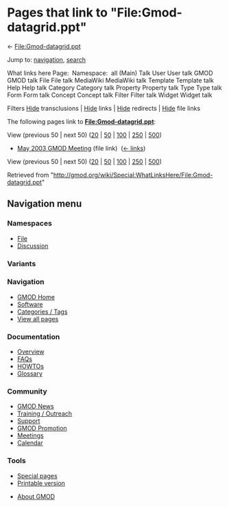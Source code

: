 <div id="mw-page-base" class="noprint">

</div>

<div id="mw-head-base" class="noprint">

</div>

<div id="content" class="mw-body" role="main">

<span id="top"></span>

<div id="mw-js-message" style="display:none;">

</div>



# <span dir="auto">Pages that link to "File:Gmod-datagrid.ppt"</span>

<div id="bodyContent">

<div id="contentSub">

←
[File:Gmod-datagrid.ppt](/wiki/File:Gmod-datagrid.ppt "File:Gmod-datagrid.ppt")

</div>

<div id="jump-to-nav" class="mw-jump">

Jump to: [navigation](#mw-navigation), [search](#p-search)

</div>

<div id="mw-content-text">

What links here Page:  Namespace:  all (Main) Talk User User talk GMOD
GMOD talk File File talk MediaWiki MediaWiki talk Template Template talk
Help Help talk Category Category talk Property Property talk Type Type
talk Form Form talk Concept Concept talk Filter Filter talk Widget
Widget talk

Filters
[Hide](/mediawiki/index.php?title=Special:WhatLinksHere/File:Gmod-datagrid.ppt&hidetrans=1 "Special:WhatLinksHere/File:Gmod-datagrid.ppt")
transclusions \|
[Hide](/mediawiki/index.php?title=Special:WhatLinksHere/File:Gmod-datagrid.ppt&hidelinks=1 "Special:WhatLinksHere/File:Gmod-datagrid.ppt")
links \|
[Hide](/mediawiki/index.php?title=Special:WhatLinksHere/File:Gmod-datagrid.ppt&hideredirs=1 "Special:WhatLinksHere/File:Gmod-datagrid.ppt")
redirects \|
[Hide](/mediawiki/index.php?title=Special:WhatLinksHere/File:Gmod-datagrid.ppt&hideimages=1 "Special:WhatLinksHere/File:Gmod-datagrid.ppt")
file links

The following pages link to
**[File:Gmod-datagrid.ppt](/wiki/File:Gmod-datagrid.ppt "File:Gmod-datagrid.ppt")**:

View (previous 50 \| next 50)
([20](/mediawiki/index.php?title=Special:WhatLinksHere/File:Gmod-datagrid.ppt&limit=20 "Special:WhatLinksHere/File:Gmod-datagrid.ppt")
\|
[50](/mediawiki/index.php?title=Special:WhatLinksHere/File:Gmod-datagrid.ppt&limit=50 "Special:WhatLinksHere/File:Gmod-datagrid.ppt")
\|
[100](/mediawiki/index.php?title=Special:WhatLinksHere/File:Gmod-datagrid.ppt&limit=100 "Special:WhatLinksHere/File:Gmod-datagrid.ppt")
\|
[250](/mediawiki/index.php?title=Special:WhatLinksHere/File:Gmod-datagrid.ppt&limit=250 "Special:WhatLinksHere/File:Gmod-datagrid.ppt")
\|
[500](/mediawiki/index.php?title=Special:WhatLinksHere/File:Gmod-datagrid.ppt&limit=500 "Special:WhatLinksHere/File:Gmod-datagrid.ppt"))

- [May 2003 GMOD
  Meeting](/wiki/May_2003_GMOD_Meeting "May 2003 GMOD Meeting") (file
  link) ‎ <span class="mw-whatlinkshere-tools">([←
  links](/mediawiki/index.php?title=Special:WhatLinksHere&target=May+2003+GMOD+Meeting "Special:WhatLinksHere"))</span>

View (previous 50 \| next 50)
([20](/mediawiki/index.php?title=Special:WhatLinksHere/File:Gmod-datagrid.ppt&limit=20 "Special:WhatLinksHere/File:Gmod-datagrid.ppt")
\|
[50](/mediawiki/index.php?title=Special:WhatLinksHere/File:Gmod-datagrid.ppt&limit=50 "Special:WhatLinksHere/File:Gmod-datagrid.ppt")
\|
[100](/mediawiki/index.php?title=Special:WhatLinksHere/File:Gmod-datagrid.ppt&limit=100 "Special:WhatLinksHere/File:Gmod-datagrid.ppt")
\|
[250](/mediawiki/index.php?title=Special:WhatLinksHere/File:Gmod-datagrid.ppt&limit=250 "Special:WhatLinksHere/File:Gmod-datagrid.ppt")
\|
[500](/mediawiki/index.php?title=Special:WhatLinksHere/File:Gmod-datagrid.ppt&limit=500 "Special:WhatLinksHere/File:Gmod-datagrid.ppt"))

</div>

<div class="printfooter">

Retrieved from
"<http://gmod.org/wiki/Special:WhatLinksHere/File:Gmod-datagrid.ppt>"

</div>

<div id="catlinks" class="catlinks catlinks-allhidden">

</div>

<div class="visualClear">

</div>

</div>

</div>

<div id="mw-navigation">

## Navigation menu

<div id="mw-head">



<div id="left-navigation">

<div id="p-namespaces" class="vectorTabs" role="navigation"
aria-labelledby="p-namespaces-label">

### Namespaces

- <span id="ca-nstab-image"><a href="/wiki/File:Gmod-datagrid.ppt" accesskey="c"
  title="View the file page [c]">File</a></span>
- <span id="ca-talk"><a
  href="/mediawiki/index.php?title=File_talk:Gmod-datagrid.ppt&amp;action=edit&amp;redlink=1"
  accesskey="t"
  title="Discussion about the content page [t]">Discussion</a></span>

</div>

<div id="p-variants" class="vectorMenu emptyPortlet" role="navigation"
aria-labelledby="p-variants-label">

### 

### Variants[](#)

<div class="menu">

</div>

</div>

</div>

<div id="right-navigation">





</div>



</div>

</div>

</div>

<div id="mw-panel">

<div id="p-logo" role="banner">

<a href="/wiki/Main_Page"
style="background-image: url(http://gmod.org/images/GMOD-cogs.png);"
title="Visit the main page"></a>

</div>

<div id="p-Navigation" class="portal" role="navigation"
aria-labelledby="p-Navigation-label">

### Navigation

<div class="body">

- <span id="n-GMOD-Home">[GMOD Home](/wiki/Main_Page)</span>
- <span id="n-Software">[Software](/wiki/GMOD_Components)</span>
- <span id="n-Categories-.2F-Tags">[Categories /
  Tags](/wiki/Categories)</span>
- <span id="n-View-all-pages">[View all
  pages](/wiki/Special:AllPages)</span>

</div>

</div>

<div id="p-Documentation" class="portal" role="navigation"
aria-labelledby="p-Documentation-label">

### Documentation

<div class="body">

- <span id="n-Overview">[Overview](/wiki/Overview)</span>
- <span id="n-FAQs">[FAQs](/wiki/Category:FAQ)</span>
- <span id="n-HOWTOs">[HOWTOs](/wiki/Category:HOWTO)</span>
- <span id="n-Glossary">[Glossary](/wiki/Glossary)</span>

</div>

</div>

<div id="p-Community" class="portal" role="navigation"
aria-labelledby="p-Community-label">

### Community

<div class="body">

- <span id="n-GMOD-News">[GMOD News](/wiki/GMOD_News)</span>
- <span id="n-Training-.2F-Outreach">[Training /
  Outreach](/wiki/Training_and_Outreach)</span>
- <span id="n-Support">[Support](/wiki/Support)</span>
- <span id="n-GMOD-Promotion">[GMOD
  Promotion](/wiki/GMOD_Promotion)</span>
- <span id="n-Meetings">[Meetings](/wiki/Meetings)</span>
- <span id="n-Calendar">[Calendar](/wiki/Calendar)</span>

</div>

</div>

<div id="p-tb" class="portal" role="navigation"
aria-labelledby="p-tb-label">

### Tools

<div class="body">

- <span id="t-specialpages"><a href="/wiki/Special:SpecialPages" accesskey="q"
  title="A list of all special pages [q]">Special pages</a></span>
- <span id="t-print"><a
  href="/mediawiki/index.php?title=Special:WhatLinksHere/File:Gmod-datagrid.ppt&amp;printable=yes"
  rel="alternate" accesskey="p"
  title="Printable version of this page [p]">Printable version</a></span>

</div>

</div>

</div>

</div>

<div id="footer" role="contentinfo">

- <span id="footer-places-about">[About
  GMOD](/wiki/GMOD:About "GMOD:About")</span>

<!-- -->






</div>
